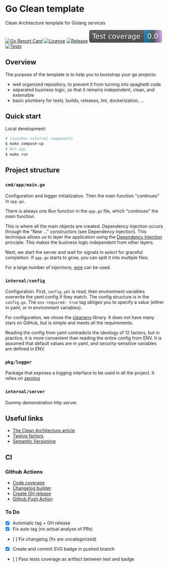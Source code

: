 # Go Clean template

Clean Architecture template for Golang services

[![Go Report Card](https://goreportcard.com/badge/github.com/jtbonhomme/go-template)](https://goreportcard.com/report/github.com/jtbonhomme/go-template)
[![License](https://img.shields.io/github/license/jtbonhomme/go-template.svg)](https://github.com/jtbonhomme/go-template/blob/master/LICENSE)
[![Release](https://img.shields.io/github/v/release/jtbonhomme/go-template.svg)](https://github.com/jtbonhomme/go-template/releases/)
![Code coverage](./.badges/coverage-badge.svg?raw=true)
[![Tests](https://github.com/jtbonhomme/go-template/actions/workflows/tests.yml/badge.svg?branch=master)](https://github.com/jtbonhomme/go-template/actions/workflows/tests.yml)

## Overview
The purpose of the template is to help you to bootstrap your go projects:
- well organized repository, to prevent it from turning into spaghetti code
- separated business logic, so that it remains independent, clean, and extensible
- basic plumbery for tests, builds, releases, lint, dockerization, ...

## Quick start
Local development:
```sh
# launches external components
$ make compose-up
# Run app
$ make run
```

## Project structure
### `cmd/app/main.go`
Configuration and logger initialization. Then the main function "continues" in `app.go`.

There is always one _Run_ function in the `app.go` file, which "continues" the _main_ function.

This is where all the main objects are created.
Dependency injection occurs through the "New ..." constructors (see Dependency Injection).
This technique allows us to layer the application using the [Dependency Injection](#dependency-injection) principle.
This makes the business logic independent from other layers.

Next, we start the server and wait for signals in _select_ for graceful completion.
If `app.go` starts to grow, you can split it into multiple files.

For a large number of injections, [wire](https://github.com/google/wire) can be used.

### `internal/config`
Configuration. First, `config.yml` is read, then environment variables overwrite the yaml config if they match.
The config structure is in the `config.go`.
The `env-required: true` tag obliges you to specify a value (either in yaml, or in environment variables).

For configuration, we chose the [cleanenv](https://github.com/ilyakaznacheev/cleanenv) library.
It does not have many stars on GitHub, but is simple and meets all the requirements.

Reading the config from yaml contradicts the ideology of 12 factors, but in practice, it is more convenient than
reading the entire config from ENV.
It is assumed that default values are in yaml, and security-sensitive variables are defined in ENV.

### `pkg/logger`
Package that exposes a logging interface to be used in all the project. It relies on [zerolog](https://github.com/rs/zerolog)

### `internal/server`
Dummy demonstration http server.

## Useful links
- [The Clean Architecture article](https://blog.cleancoder.com/uncle-bob/2012/08/13/the-architecture.html)
- [Twelve factors](https://12factor.net/ru/)
- [Semantic Versioning](https://semver.org/)

## CI

### Github Actions

* [Code coverage](https://github.com/romeovs/lcov-reporter-action)
* [Changelog builder](https://github.com/mikepenz/release-changelog-builder-action)
* [Create GH release](https://github.com/softprops/action-gh-release)
* [Github Push Action](https://github.com/ad-m/github-push-action)

### To Do

* [X] Automatic tag + GH release
* [X] Fix auto tag (no actual analyse of PRs)
* [ ] Fix changelog (fix are uncategorized)
* [X] Create and commit SVG badge in pushed branch
* [ ] Pass tests coverage as artifact between test and badge
